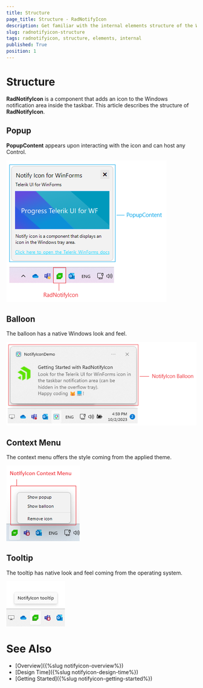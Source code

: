 ```yaml
---
title: Structure
page_title: Structure - RadNotifyIcon
description: Get familiar with the internal elements structure of the WinForms RadNotifyIcon.  
slug: radnotifyicon-structure
tags: radnotifyicon, structure, elements, internal
published: True
position: 1
---
```


# Structure

**RadNotifyIcon** is a component that adds an icon to the Windows notification area inside the taskbar. This article describes the structure of **RadNotifyIcon**.

## Popup

**PopupContent** appears upon interacting with the icon and can host any Control.

![RadNotifyIcon](images/radnotifyicon-structure001.png)

## Balloon

The balloon has a native Windows look and feel.

![RadNotifyIcon](images/radnotifyicon-structure002.png)

## Context Menu  

The context menu offers the style coming from the applied theme.

![RadNotifyIcon's Context Menu](images/radnotifyicon-structure003.png)

## Tooltip

The tooltip has native look and feel coming from the operating system.

![RadNotifyIcon's Tooltip](images/radnotifyicon-structure004.png)
 
##

# See Also

* [Overview]({%slug notifyicon-overview%})	
* [Design Time]({%slug notifyicon-design-time%})	
* [Getting Started]({%slug notifyicon-getting-started%})	

